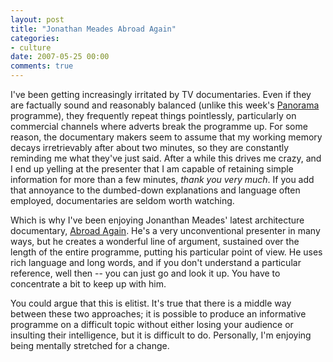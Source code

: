 ```yaml
---
layout: post
title: "Jonathan Meades Abroad Again"
categories:
- culture
date: 2007-05-25 00:00
comments: true
---
```


<p>I've been getting increasingly irritated by TV documentaries. Even if they are factually sound and reasonably balanced (unlike this week's <a href="http://www.rousette.org.uk/blog/archives/wi-fi-madness/">Panorama</a> programme), they frequently repeat things pointlessly, particularly on commercial channels where adverts break the programme up. For some reason, the documentary makers seem to assume that my working memory decays irretrievably after about two minutes, so they are constantly reminding me what they've just said. After a while this drives me crazy, and I end up yelling at the presenter that I am capable of retaining simple information for more than a few minutes, <em>thank you very much</em>. If you add that annoyance to the dumbed-down explanations and language often employed, documentaries are seldom worth watching.</p>

<p>Which is why I've been enjoying Jonanthan Meades' latest architecture documentary, <a href="http://www.jonathanmeades.com/">Abroad Again</a>. He's a very unconventional presenter in many ways, but he creates a wonderful line of argument, sustained over the length of the entire programme, putting his particular point of view. He uses rich language and long words, and if you don't understand a particular reference, well then -- you can just go and look it up. You have to concentrate a bit to keep up with him.</p>

<p>You could argue that this is elitist. It's true that there is a middle way between these two approaches; it is possible to produce an informative programme on a difficult topic without either losing your audience or insulting their intelligence, but it is difficult to do. Personally, I'm enjoying being mentally stretched for a change.</p>


